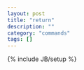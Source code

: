 ```yaml
---
layout: post
title: "return"
description: ""
category: "commands"
tags: []
---
```

{% include JB/setup %}

